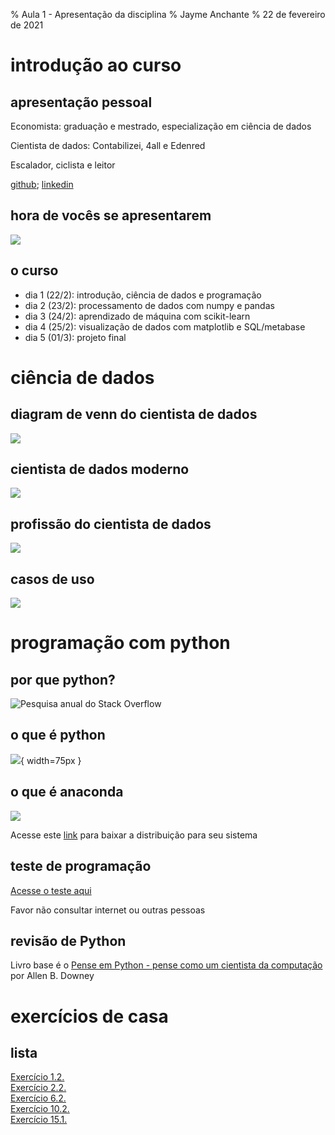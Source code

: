 % Aula 1 - Apresentação da disciplina
% Jayme Anchante
% 22 de fevereiro de 2021

# introdução ao curso

## apresentação pessoal

Economista: graduação e mestrado, especialização em ciência de dados

Cientista de dados: Contabilizei, 4all e Edenred

Escalador, ciclista e leitor

[github](https://github.com/jaymeanchante); [linkedin](https://linkedin.com/in/jaymeanchante)

## hora de vocês se apresentarem

![](images/class_1/students.jpg)

[comment]: # (source: https://studyinthestates.dhs.gov/sites/default/files/styles/blog_image/public/photodune-430950-students-in-a-classroom-m_0.jpg)

## o curso

* dia 1 (22/2): introdução, ciência de dados e programação
* dia 2 (23/2): processamento de dados com numpy e pandas
* dia 3 (24/2): aprendizado de máquina com scikit-learn
* dia 4 (25/2): visualização de dados com matplotlib e SQL/metabase
* dia 5 (01/3): projeto final

# ciência de dados

## diagram de venn do cientista de dados

![](images/class_1/ds_venn.png)

[comment]: # (source: http://2s7gjr373w3x22jf92z99mgm5w.wpengine.netdna-cdn.com/wp-content/uploads/2016/01/data-science-venn-diagram.png)

## cientista de dados moderno

![](images/class_1/modern_ds.png)

[comment]: # (source: https://www.gettingsmart.com/wp-content/uploads/2015/12/mds.png)

## profissão do cientista de dados

![](images/class_1/ds_sexy.png)

[comment]: # (source: http://chiefmartec.com/wp-content/uploads/2014/08/sexy_data_scientist.png)

## casos de uso

![](images/class_1/ds_usecases.jpg)

[comment]: # (source: https://d2h0cx97tjks2p.cloudfront.net/blogs/wp-content/uploads/sites/2/2019/04/data-science-use-cases.jpg)

# programação com python

## por que python?

![Pesquisa anual do Stack Overflow](images/class_1/sof_skills.png)

[comment]: # (source: https://www.andreykurenkov.com/writing/images/2016-2-12-fun-visualizations-of-stackoverflow/14-occ_lang_rB.png)

## o que é python

![](images/class_1/python_logo.png){ width=75px }

[comment]: # (source: https://upload.wikimedia.org/wikipedia/commons/thumb/c/c3/Python-logo-notext.svg/1200px-Python-logo-notext.svg.png)

## o que é anaconda

![](images/class_1/anaconda_logo.png)

[comment]: # (source: https://upload.wikimedia.org/wikipedia/en/thumb/c/cd/Anaconda_Logo.png/200px-Anaconda_Logo.png)

Acesse este [link](https://www.anaconda.com/products/individual) para baixar a distribuição para seu sistema

## teste de programação

[Acesse o teste aqui](https://forms.gle/ebjoJp29LyCaFCEj7)

Favor não consultar internet ou outras pessoas

## revisão de Python

Livro base é o [Pense em Python - pense como um cientista da computação](https://penseallen.github.io/PensePython2e/) por Allen B. Downey

# exercícios de casa

## lista

[Exercício 1.2.](https://penseallen.github.io/PensePython2e/01-jornada.html)  
[Exercício 2.2.](https://penseallen.github.io/PensePython2e/02-vars-expr-instr.html)  
[Exercício 6.2.](https://penseallen.github.io/PensePython2e/06-funcoes-result.html)  
[Exercício 10.2.](https://penseallen.github.io/PensePython2e/10-listas.html)  
[Exercício 15.1.](https://penseallen.github.io/PensePython2e/15-classes-objetos.html)  